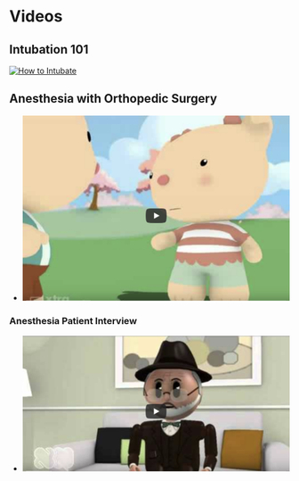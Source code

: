 # Videos

## Intubation 101

[![How to Intubate](https://img.youtube.com/vi/hVQ4EZW63qQ/maxresdefault.jpg)](https://www.youtube.com/watch?v=hVQ4EZW63qQ)

## Anesthesia with Orthopedic Surgery

* [![Anesthesia vs. Orthopedic Surgery](/docs/assets/images/orthopedic.png)](https://www.youtube.com/watch?v=3rTsvb2ef5k)

### Anesthesia Patient Interview

* [![Anesthesia Patient Interview](/docs/assets/images/interview.png)](https://youtu.be/E75FPnr8DYo)
